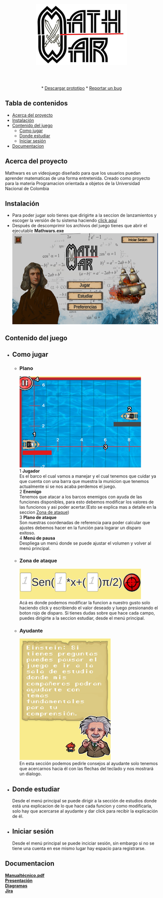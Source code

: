 <!--
repo name: BEST-README
description: An awesome README template to jumpstart your projects!
github name:  oGranny
link: LINK
logo path: assets/logo.png
screenshot: assets/ss.png
twitter: your_username
email: example@email.com
-->




<!-- PROJECT LOGO -->
<br />
<p align="center">
    <a href="LINK">
        <img src="Assets/recursos/logo .png" alt="Logo" width="300" height="200">
    </a>
    <p align="center">
        <br />
        <br />
        <br />
        * <a href="https://github.com/Pab10Suarez/Mathwars/releases">Descargar prototipo</a>
        *
        <a href="https://github.com/Pab10Suarez/Mathwars/issues/new">Reportar un bug</a>
    </p>
</p>



<!-- TABLE OF CONTENTS -->
## Tabla de contenidos

* [Acerca del proyecto](#acerca-del-proyecto)   
* [Instalación](#instalación)
* [Contenido del juego](#contenido-del-juego)
  * [Como jugar](#como-jugar)
  * [Donde estudiar](#donde-estudiar)
  * [Iniciar sesión](#iniciar-sesión)
* [Documentacion](#documentacion)



<!-- ABOUT THE PROJECT -->
## Acerca del proyecto
Mathwars es un videojuego diseñado para que los usuarios puedan aprender matematicas de una forma entretenida. Creado como proyecto para la materia Programacion orientada a objetos de la 
Universidad Nacional de Colombia


<!-- GETTING STARTED -->
## Instalación
* Para poder jugar solo tienes que dirigirte a la seccion de lanzamientos y escoger la versión de tu sistema haciendo <a href="https://github.com/Pab10Suarez/Mathwars/releases">click aquí</a>
* Después de descomprimir los archivos del juego tienes que abrir el ejecutable <b>Mathwars.exe</b><br>
<img src="readme/Mathwars main menu.png" alt="Logo" width="500" height="300"></img><br>

## Contenido del juego 
 * ## Como jugar 
   * ### Plano<br>
     <img src="readme/plano.png" alt="Logo" width="400" height="300"><br>
      1 <b>Jugador</b><br> 
        Es el barco el cual vamos a manejar y el cual tenemos que cuidar ya que cuenta con una barra que muestra la municion que tenemos actualmente si se nos acaba perdemos el juego.<br>
        2 <b>Enemigo</b><br> 
            Tenemos que atacar a los barcos enemigos con ayuda de las funciones disponibles, para esto debemos modificar los valores de las funcionos y asi poder acertar.(Esto se explica mas a  detalle en la seccion [Zona de ataque](#zona-de-ataque)) <br>
        3 <b>Plano de ataque</b><br>  Son nuestras coordenadas de referencia para poder calcular que ajustes debemos hacer en la función para logarar un disparo exitoso.<br>
        4 <b>Menú de pausa</b><br>
            Despliega un menú donde se puede ajustar el volumen y volver al menú principal.   <br>
   * ### Zona de ataque<br>
     <img src="readme/zonadeataque.png" alt="Logo" width="400" height="100"><br> 
    Acá es donde podemos modificar la funcion a nuestro gusto solo haciendo click y escribiendo el valor deseado y luego presionando el boton rojo de disparo. Si tienes dudas sobre que hace cada campo, puedes dirigirte a la seccion estudiar, desde el menú principal.
   * ### Ayudante<br>
     <img src="readme/Ayudante.png" alt="Logo" width="300" height="400"><br> 
    En esta sección podemos pedirle consejos al ayudante solo tenemos que acercarnos hacia él con las flechas del teclado y nos mostrará un dialogo.
 * ## Donde estudiar
    Desde el menú principal se puede dirigir a la sección de estudios donde está una explicacion de lo que hace cada funcion y como modificarla, solo hay que acercarse al ayudante y dar click para recibir la explicación de él.
  * ## Iniciar sesión
    Desde el menú principal se puede inciciar sesión, sin embargo si no se tiene una cuenta en ese mismo lugar hay espacio para registrarse.      
## Documentacion
<a href="https://github.com/Pab10Suarez/Mathwars/files/10145907/Manual_Poo.1.pdf"><strong>Manualtécnico.pdf</strong></a><br>
<a href="https://github.com/Pab10Suarez/Mathwars/files/10145884/PresentacionUNALazul-POO-Mathwars.pptx"><strong>Presentación</strong></a><br>
<a href="https://github.com/Pab10Suarez/Mathwars/wiki/Diagramas"><strong>Diagramas</strong></a><br>
<a href="https://githup-integration.atlassian.net/jira/software/projects/MW/boards/1/roadmap"><strong>Jira</strong></a>
